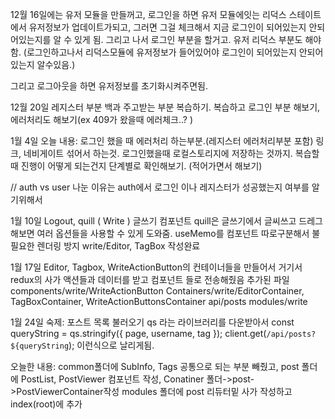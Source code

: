 12월 16일에는
유저 모듈을 만들꺼고, 로그인을 하면 유저 모듈에잇는 리덕스 스테이트에서 유저정보가 업데이트가되고,
그러면 그걸 체크해서 지금 로그인이 되어있는지 안되어있는지를 알 수 있게 됨.
그리고 나서 로그인 부분을 할거고.
유저 리덕스 부분도 해야함. (로그인하고나서 리덕스모듈에 유저정보가 들어있어야 로그인이 되어있는지 안되어있는지 알수있음.)

그리고 로그아웃을 하면 유저정보를 초기화시켜주면됨.



12월 20일
레지스터 부분 백과 주고받는 부분 복습하기.
복습하고 로그인 부분 해보기, 에러처리도 해보기(ex 409가 왔을때 에러체크..? )



1월 4일
오늘 내용: 로그인 했을 때 에러처리 하는부분.(레지스터 에러처리부분 포함)
링크, 네비게이트 섞어서 하는것. 로그인했을때 로컬스토리지에 저장하는 것까지. 
복습할때 진행이 어떻게 되는건지 단계별로 확인해보기. (적어가면서 해보기)

//
auth vs user 나눈 이유는 auth에서 로그인 이나 레지스터가 성공했는지 여부를 알기위해서 

1월 10일
Logout, quill ( Write ) 글쓰기 컴포넌트
quill은 글쓰기에서 글씨쓰고 드레그해보면 여러 옵션들을 사용할 수 있게 도와줌.
useMemo를 컴포넌트 따로구분해서 불필요한 렌더링 방지
write/Editor, TagBox 작성완료 


1월 17일
Editor, Tagbox, WriteActionButton의 컨테이너들을 만들어서 거기서 redux의
사가 액션들과 데이터를 받고 컴포넌트 들로 전송해줬음 
추가된 파일
components/write/WriteActionButton
Containers/write/EditorContainer, TagBoxContainer, WriteActionButtonsContainer
api/posts
modules/write



1월 24일
숙제: 포스트 목록 불러오기
    qs 라는 라이브러리를 다운받아서 
    const queryString = qs.stringify({
        page, username, tag
    });
    client.get(`/api/posts?${queryString`);
    이런식으로 날리게됨.

오늘한 내용: common폴더에 SubInfo, Tags 공통으로 되는 부분 빼줬고,
          post 폴더에 PostList, PostViewer 컴포넌트 작성,
          Conatiner 폴더->post->PostViewerContainer작성
          modules 폴더에 post 리듀터밑 사가 작성하고 index(root)에 추가